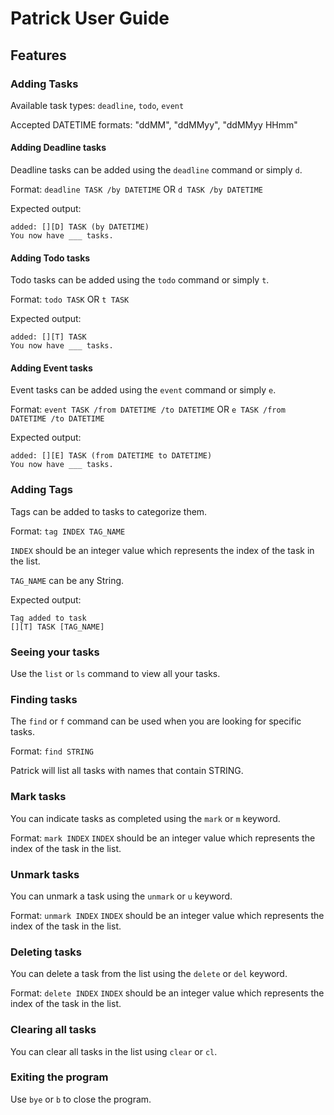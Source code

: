 # Patrick User Guide


## Features

### Adding Tasks
Available task types: `deadline`, `todo`, `event`

Accepted DATETIME formats: "ddMM", "ddMMyy", "ddMMyy HHmm"

#### Adding Deadline tasks
Deadline tasks can be added using the `deadline` command or simply `d`.

Format: `deadline TASK /by DATETIME` OR `d TASK /by DATETIME`

Expected output: 
```
added: [][D] TASK (by DATETIME)
You now have ___ tasks.
```

#### Adding Todo tasks
Todo tasks can be added using the `todo` command or simply `t`.

Format: `todo TASK` OR `t TASK`

Expected output: 
```
added: [][T] TASK
You now have ___ tasks.
```
#### Adding Event tasks
Event tasks can be added using the `event` command or simply `e`.

Format: `event TASK /from DATETIME /to DATETIME` OR `e TASK /from DATETIME /to DATETIME`

Expected output: 
```
added: [][E] TASK (from DATETIME to DATETIME)
You now have ___ tasks.
```

### Adding Tags
Tags can be added to tasks to categorize them.

Format: `tag INDEX TAG_NAME`

`INDEX` should be an integer value which represents the index of the task in the list. 

`TAG_NAME` can be any String.

Expected output:
```
Tag added to task
[][T] TASK [TAG_NAME]
```

### Seeing your tasks
Use the `list` or `ls` command to view all your tasks.


### Finding tasks
The `find` or `f` command can be used when you are looking for specific tasks. 

Format: `find STRING`

Patrick will list all tasks with names that contain STRING.

### Mark tasks
You can indicate tasks as completed using the `mark` or `m` keyword.

Format: `mark INDEX`
`INDEX` should be an integer value which represents the index of the task in the list.

### Unmark tasks
You can unmark a task using the `unmark` or `u` keyword.

Format: `unmark INDEX`
`INDEX` should be an integer value which represents the index of the task in the list.

### Deleting tasks
You can delete a task from the list using the `delete` or `del` keyword.

Format: `delete INDEX`
`INDEX` should be an integer value which represents the index of the task in the list.

### Clearing all tasks
You can clear all tasks in the list using `clear` or `cl`.

### Exiting the program
Use `bye` or `b` to close the program.







